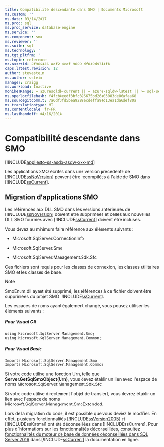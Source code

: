 ```yaml
---
title: Compatibilité descendante dans SMO | Documents Microsoft
ms.custom: ''
ms.date: 03/14/2017
ms.prod: sql
ms.prod_service: database-engine
ms.service: ''
ms.component: smo
ms.reviewer: ''
ms.suite: sql
ms.technology: ''
ms.tgt_pltfrm: ''
ms.topic: reference
ms.assetid: 2f986436-aaf2-4eaf-9809-df849d97d4fb
caps.latest.revision: 12
author: stevestein
ms.author: sstein
manager: craigg
ms.workload: Inactive
monikerRange: = azuresqldb-current || = azure-sqldw-latest || >= sql-server-2016 || = sqlallproducts-allversions
ms.openlocfilehash: f4fcb8eedf3bfc326675bd26a03083de86afaa68
ms.sourcegitcommit: 7a6df3fd5bea9282ecdeffa94d13ea1da6def80a
ms.translationtype: MT
ms.contentlocale: fr-FR
ms.lasthandoff: 04/16/2018
---
```

# <a name="backward-compatibility-in-smo"></a>Compatibilité descendante dans SMO
[!INCLUDE[appliesto-ss-asdb-asdw-xxx-md](../../includes/appliesto-ss-asdb-asdw-xxx-md.md)]

  Les applications SMO écrites dans une version précédente de [!INCLUDE[ssNoVersion](../../includes/ssnoversion-md.md)] peuvent être recompilées à l'aide de SMO dans [!INCLUDE[ssCurrent](../../includes/sscurrent-md.md)].  
  
## <a name="migrating-smo-applications"></a>Migration d'applications SMO  
 Les références aux DLL SMO dans les versions antérieures de [!INCLUDE[ssNoVersion](../../includes/ssnoversion-md.md)] doivent être supprimées et celles aux nouvelles DLL SMO fournies avec [!INCLUDE[ssCurrent](../../includes/sscurrent-md.md)] doivent être incluses.  
  
 Vous devez au minimum faire référence aux éléments suivants :  
  
-   Microsoft.SqlServer.ConnectionInfo  
  
-   Microsoft.SqlServer.Smo  
  
-   Microsoft.SqlServer.Management.Sdk.Sfc  
  
 Ces fichiers sont requis pour les classes de connexion, les classes utilitaires SMO et les classes de base.  
  
> [!NOTE]  
>  SmoEnum.dll ayant été supprimé, les références à ce fichier doivent être supprimées du projet SMO [!INCLUDE[ssCurrent](../../includes/sscurrent-md.md)].  
  
 Les espaces de noms ayant également changé, vous pouvez utiliser les éléments suivants :  
  
##### <a name="for-visual-c"></a>Pour Visual C#  
  
```  
using Microsoft.SqlServer.Management.Smo;  
using Microsoft.SqlServer.Management.Common;  
```  
  
##### <a name="for-visual-basic"></a>Pour Visual Basic  
  
```  
Imports Microsoft.SqlServer.Management.Smo  
Imports Microsoft.SqlServer.Management.Common  
```  
  
 Si votre code utilise une fonction Urn, telle que **Server.GetSqlSmoObject(Urn)**, vous devez établir un lien avec l'espace de noms Microsoft.SqlServer.Management.Sdk.Sfc.  
  
 Si votre code utilise directement l'objet de transfert, vous devrez établir un lien avec l'espace de noms Microsoft.SqlServer.Management.SmoExtended.  
  
 Lors de la migration du code, il est possible que vous deviez le modifier. En effet, plusieurs fonctionnalités [!INCLUDE[ssVersion2005](../../includes/ssversion2005-md.md)] et [!INCLUDE[ssKatmai](../../includes/sskatmai-md.md)] ont été déconseillées dans [!INCLUDE[ssCurrent](../../includes/sscurrent-md.md)]. Pour plus d’informations sur les fonctionnalités déconseillées, consultez [fonctionnalités du moteur de base de données déconseillées dans SQL Server 2016](../../database-engine/deprecated-database-engine-features-in-sql-server-2016.md) dans [!INCLUDE[ssCurrent](../../includes/sscurrent-md.md)] la documentation en ligne.  
  
  
